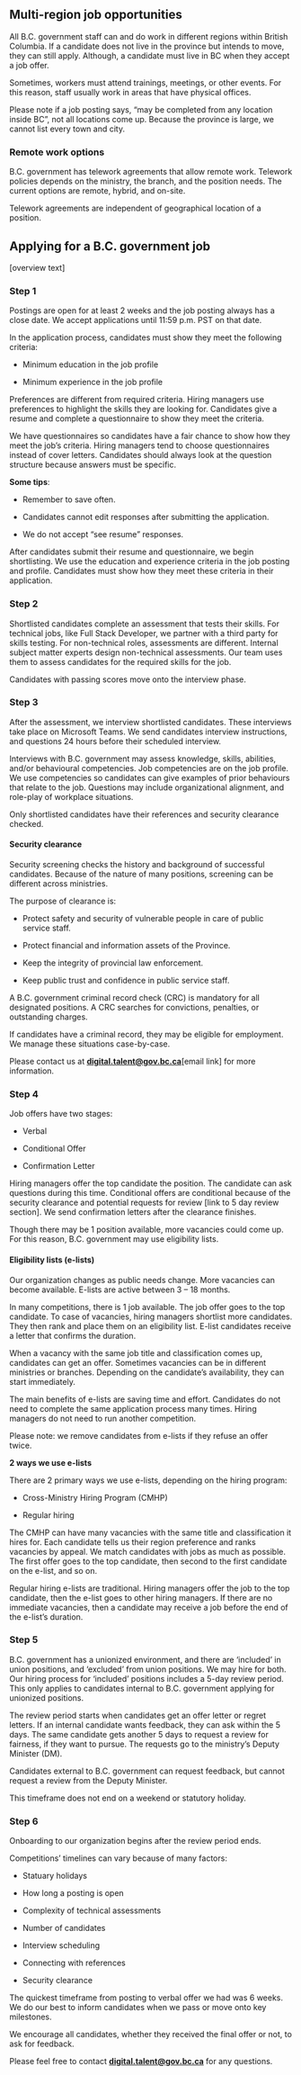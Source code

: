 ## Multi-region job opportunities 

 

All B.C. government staff can and do work in different regions within British Columbia.  If a candidate does not live in the province but intends to move, they can still apply. Although, a candidate must live in BC when they accept a job offer.

Sometimes, workers must attend trainings, meetings, or other events. For this reason, staff usually work in areas that have physical offices. 

Please note if a job posting says, “may be completed from any location inside BC”, not all locations come up. Because the province is large, we cannot list every town and city. 

 

### Remote work options 

 

B.C. government has telework agreements that allow remote work. Telework policies depends on the ministry, the branch, and the position needs. The current options are remote, hybrid, and on-site.  

Telework agreements are independent of geographical location of a position. 

 

## Applying for a B.C. government job 

[overview text]

### Step 1

Postings are open for at least 2 weeks and the job posting always has a close date. We accept applications until 11:59 p.m. PST on that date.  

In the application process, candidates must show they meet the following criteria: 

- Minimum education in the job profile 

- Minimum experience in the job profile 

Preferences are different from required criteria. Hiring managers use preferences to highlight the skills they are looking for. Candidates give a resume and complete a questionnaire to show they meet the criteria. 

We have questionnaires so candidates have a fair chance to show how they meet the job’s criteria. Hiring managers tend to choose questionnaires instead of cover letters. Candidates should always look at the question structure because answers must be specific.  


**Some tips**:  

- Remember to save often. 

- Candidates cannot edit responses after submitting the application. 

- We do not accept “see resume” responses. 

After candidates submit their resume and questionnaire, we begin shortlisting. We use the education and experience criteria in the job posting and profile. Candidates must show how they meet these criteria in their application. 

### Step 2

Shortlisted candidates complete an assessment that tests their skills. For technical jobs, like Full Stack Developer, we partner with a third party for skills testing. For non-technical roles, assessments are different.  Internal subject matter experts design non-technical assessments. Our team uses them to assess candidates for the required skills for the job.  

Candidates with passing scores move onto the interview phase.  

### Step 3

After the assessment, we interview shortlisted candidates. These interviews take place on Microsoft Teams. We send candidates interview instructions, and questions 24 hours before their scheduled interview. 

Interviews with B.C. government may assess knowledge, skills, abilities, and/or behavioural competencies. Job competencies are on the job profile. We use competencies so candidates can give examples of prior behaviours that relate to the job. Questions may include organizational alignment, and role-play of workplace situations.  

Only shortlisted candidates have their references and security clearance checked.  

 #### Security clearance 
 

Security screening checks the history and background of successful candidates. Because of the nature of many positions, screening can be different across ministries.  

The purpose of clearance is:  

-  Protect safety and security of vulnerable people in care of public service staff. 

-  Protect financial and information assets of the Province.  

-  Keep the integrity of provincial law enforcement. 

-  Keep public trust and confidence in public service staff.  

A B.C. government criminal record check (CRC) is mandatory for all designated positions. A CRC searches for convictions, penalties, or outstanding charges.

If candidates have a criminal record, they may be eligible for employment. We manage these situations case-by-case. 

Please contact us at **digital.talent@gov.bc.ca**[email link] for more information. 

### Step 4

Job offers have two stages:  

-  Verbal 

-  Conditional Offer  

-  Confirmation Letter 

Hiring managers offer the top candidate the position. The candidate can ask questions during this time. Conditional offers are conditional because of the security clearance and potential requests for review [link to 5 day review section]. We send confirmation letters after the clearance finishes.  

Though there may be 1 position available, more vacancies could come up. For this reason, B.C. government may use eligibility lists. 

 
#### Eligibility lists (e-lists) 

 
Our organization changes as public needs change. More vacancies can become available. E-lists are active between 3 – 18 months. 

In many competitions, there is 1 job available. The job offer goes to the top candidate. To case of vacancies, hiring managers shortlist more candidates. They then rank and place them on an eligibility list. E-list candidates receive a letter that confirms the duration. 

When a vacancy with the same job title and classification comes up, candidates can get an offer. Sometimes vacancies can be in different ministries or branches. Depending on the candidate’s availability, they can start immediately.  

The main benefits of e-lists are saving time and effort. Candidates do not need to complete the same application process many times. Hiring managers do not need to run another competition. 

Please note: we remove candidates from e-lists if they refuse an offer twice. 

**2 ways we use e-lists**

 
There are 2 primary ways we use e-lists, depending on the hiring program:  

-  Cross-Ministry Hiring Program (CMHP) 

-  Regular hiring 

 

The CMHP can have many vacancies with the same title and classification it hires for. Each candidate tells us their region preference and ranks vacancies by appeal. We match candidates with jobs as much as possible. The first offer goes to the top candidate, then second to the first candidate on the e-list, and so on.  

Regular hiring e-lists are traditional. Hiring managers offer the job to the top candidate, then the e-list goes to other hiring managers. If there are no immediate vacancies, then a candidate may receive a job before the end of the e-list’s duration.  

 

### Step 5

B.C. government has a unionized environment, and there are ‘included’ in union positions, and ‘excluded’ from union positions. We may hire for both. Our hiring process for ‘included’ positions includes a 5-day review period. This only applies to candidates internal to B.C. government applying for unionized positions.  

The review period starts when candidates get an offer letter or regret letters. If an internal candidate wants feedback, they can ask within the 5 days. The same candidate gets another 5 days to request a review for fairness, if they want to pursue. The requests go to the ministry’s Deputy Minister (DM).  

Candidates external to B.C. government can request feedback, but cannot request a review from the Deputy Minister. 

This timeframe does not end on a weekend or statutory holiday.  

### Step 6

Onboarding to our organization begins after the review period ends.  

Competitions’ timelines can vary because of many factors:  

-  Statuary holidays  

-  How long a posting is open 

-  Complexity of technical assessments 

-  Number of candidates  

-  Interview scheduling  

-  Connecting with references  

-  Security clearance 

The quickest timeframe from posting to verbal offer we had was 6 weeks. We do our best to inform candidates when we pass or move onto key milestones. 

We encourage all candidates, whether they received the final offer or not, to ask for feedback.  

Please feel free to contact **digital.talent@gov.bc.ca** for any questions. 

